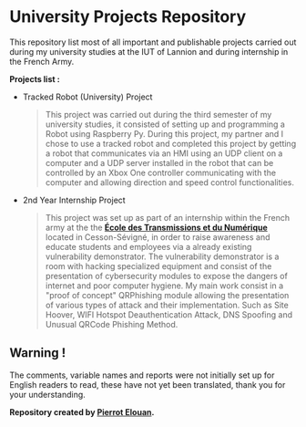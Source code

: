 # University Projects Repository
This repository list most of all important and publishable projects carried out during my university studies at the IUT of Lannion and during internship in the French Army.

__Projects list :__

- Tracked Robot (University) Project
  > This project was carried out during the third semester of my university studies, it consisted of setting up and programming a Robot using Raspberry Py. During this project, my partner and I chose to use a tracked robot and completed this project by getting a robot that communicates via an HMI using an UDP client on a computer and a UDP server installed in the robot that can be controlled by an Xbox One controller communicating with the computer and allowing direction and speed control functionalities.
  
- 2nd Year Internship Project
  > This project was set up as part of an internship within the French army at the the __[École des Transmissions et du Numérique](https://fr.wikipedia.org/wiki/%C3%89cole_des_transmissions)__ located in Cesson-Sévigné, in order to raise awareness and educate students and employees via a already existing vulnerability demonstrator. The vulnerability demonstrator is a room with hacking specialized equipment and consist of the presentation of cybersecurity modules to expose the dangers of internet and poor computer hygiene. My main work consist in a "proof of concept" QRPhishing module allowing the presentation of various types of attack and their implementation. Such as Site Hoover, WIFI Hotspot Deauthentication Attack, DNS Spoofing and Unusual QRCode Phishing Method.

## Warning !

The comments, variable names and reports were not initially set up for English readers to read, these have not yet been translated, thank you for your understanding.



__Repository created by [Pierrot Elouan](https://www.linkedin.com/in/elouan-pierrot-b036a7262/).__
